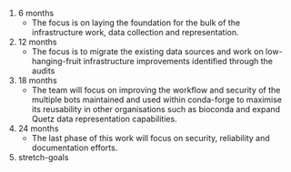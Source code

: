 1. 6 months
    * The focus is on laying the foundation for the bulk of the infrastructure work, data collection and representation.
2. 12 months
    * The focus is to migrate the existing data sources and work on low-hanging-fruit infrastructure improvements identified through the audits
3. 18 months
    * The team will focus on improving the workflow and security of the multiple bots maintained
      and used within conda-forge to maximise its reusability in other organisations such as
      bioconda and expand Quetz data representation capabilities.
4. 24 months
    * The last phase of this work will focus on security, reliability and documentation efforts.
5. stretch-goals